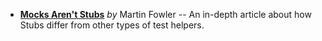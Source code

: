 <panel header=":paperclip: Resources" expanded> 

* [**Mocks Aren't Stubs**](https://martinfowler.com/articles/mocksArentStubs.html) _by_ Martin Fowler -- An in-depth article about how Stubs differ from other types of test helpers.

</panel>